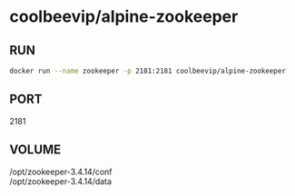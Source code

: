 coolbeevip/alpine-zookeeper
==============

RUN
-----

```bash
docker run --name zookeeper -p 2181:2181 coolbeevip/alpine-zookeeper
```

PORT
-----

2181

VOLUME
-----    

/opt/zookeeper-3.4.14/conf    
/opt/zookeeper-3.4.14/data
